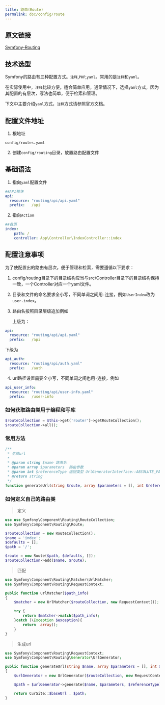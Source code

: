```yaml
---
title: 路由(Route)
permalink: doc/config/route
---
```


## 原文链接

[Symfony-Routing](https://symfony.com/doc/current/routing.html)

## 技术选型

Symfony的路由有三种配置方式。```注释```,```PHP```,```yaml```。常用的是```注释```和```yaml```。

在实际使用中，```注释```比较方便，适合简单应用。通常情况下，选择```yaml```方式，因为其配置的有层次，写法也简单，便于检索和管理。

下文中主要介绍```yaml```方式，```注释```方式请参照官方文档。

## 配置文件地址
1. 根地址
```text
config/routes.yaml
```
2. 创建```config/routing```目录，放置路由配置文件

## 基础语法

1. 指向```yaml```配置文件
```yaml
##API模块
api:
  resource: "routing/api/api.yaml"
  prefix:   /api
```

2. 指向```Action```
```yaml
##首页
index:
    path: /
    controller: App\Controller\IndexController::index
```

## 配置注意事项

为了使配置出的路由有层次，便于管理和检索，需要遵循以下要求：

1. config/routing目录下的目录结构应当与src/Controller目录下的目录结构保持一致，一个Controller对应一个yaml文件。

2. 目录和文件的命名要求全小写，不同单词之间用```-```连接，例如```UserIndex```改为```user-index```。

3. 路由名按照目录层级追加例如

   上级为：
```yaml
api:
  resource: "routing/api/api.yaml"
  prefix:   /api
```
   下级为
```yaml
api_auth:
  resource: "routing/api/auth.yaml"
  prefix:   /auth
```
4. url路径设置需要全小写，不同单词之间也用```-```连接，例如
```yaml
api_user_info:
  resource: "routing/api/user-info.yaml"
  prefix:   /user-info
```


### 如何获取路由类用于编程和写库
```php
$routeCollection = $this->get('router')->getRouteCollection();
$routeCollection->all(); 
```

### 常用方法
```php
/**
 * 生成url
 * 
 * @param string $name 路由名
 * @param array $parameters  路由参数
 * @param int $referenceType 返回类型 UrlGeneratorInterface::ABSOLUTE_PATH 相对路由 | UrlGeneratorInterface::ABSOLUTE_URL 绝对网址
 * @return string
 */
function generateUrl(string $route, array $parameters = [], int $referenceType = UrlGeneratorInterface::ABSOLUTE_PATH)
```

### 如何定义自己的路由类

> 定义
    
```php
use use Symfony\Component\Routing\RouteCollection;
use Symfony\Component\Routing\Route;

$routeCollection = new RouteCollection();
$name = 'index';
$defaults = [];
$path = '/';

$route = new Route($path, $defaults, []);
$routeCollection->add($name, $route);
```

> 匹配

```php
use Symfony\Component\Routing\Matcher\UrlMatcher;
use Symfony\Component\Routing\RequestContext;

public function urlMatcher($path_info)
{
    $matcher = new UrlMatcher($routeCollection, new RequestContext());

    try {
        return $matcher->match($path_info);
    }catch (\Exception $exception){
        return  array();
    }
}
```

> 生成url

```php
use Symfony\Component\Routing\RequestContext;
use Symfony\Component\Routing\Generator\UrlGenerator;

public function generateUrl(string $name, array $parameters = [], int $referenceType = UrlGenerator::ABSOLUTE_PATH)
{
    $urlGenerator = new UrlGenerator($routeCollection, new RequestContext());

    $path = $urlGenerator->generate($name, $parameters, $referenceType);

    return CurSite::$baseUrl . $path;
}
```
